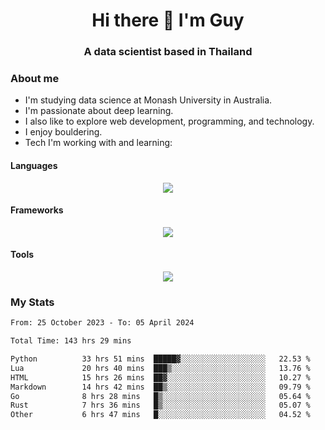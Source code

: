 <h1 align="center">Hi there 👋 I'm Guy</h1>
<h3 align="center">A data scientist based in Thailand</h3>

### About me

- I'm studying data science at Monash University in Australia.
- I'm passionate about deep learning.
- I also like to explore web development, programming, and technology.
- I enjoy bouldering.
- Tech I'm working with and learning:

#### Languages

<div align="center">
    <img src="https://skillicons.dev/icons?i=py,ts,js,html,css,rust,go" />
</div>

#### Frameworks

<div align="center">
    <img src="https://skillicons.dev/icons?i=pytorch,tensorflow,fastapi,react" /><br>
</div>

#### Tools

<div align="center">
    <img src="https://skillicons.dev/icons?i=postgres,redis,docker" /><br>
</div>

### My Stats

<!--START_SECTION:waka-->

```txt
From: 25 October 2023 - To: 05 April 2024

Total Time: 143 hrs 29 mins

Python          33 hrs 51 mins  █████▓░░░░░░░░░░░░░░░░░░░   22.53 %
Lua             20 hrs 40 mins  ███▒░░░░░░░░░░░░░░░░░░░░░   13.76 %
HTML            15 hrs 26 mins  ██▓░░░░░░░░░░░░░░░░░░░░░░   10.27 %
Markdown        14 hrs 42 mins  ██▒░░░░░░░░░░░░░░░░░░░░░░   09.79 %
Go              8 hrs 28 mins   █▒░░░░░░░░░░░░░░░░░░░░░░░   05.64 %
Rust            7 hrs 36 mins   █▒░░░░░░░░░░░░░░░░░░░░░░░   05.07 %
Other           6 hrs 47 mins   █░░░░░░░░░░░░░░░░░░░░░░░░   04.52 %
```

<!--END_SECTION:waka-->
